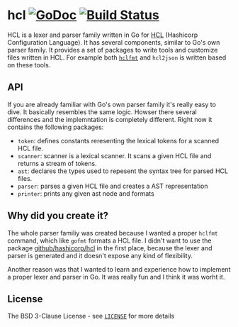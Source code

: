 # hcl [![GoDoc](http://img.shields.io/badge/go-documentation-blue.svg?style=flat-square)](http://godoc.org/github.com/fatih/hcl) [![Build Status](http://img.shields.io/travis/fatih/hcl.svg?style=flat-square)](https://travis-ci.org/fatih/hcl)

HCL is a lexer and parser family written in Go for
[HCL](https://github.com/hashicorp/hcl) (Hashicorp Configuration Language). It
has several components, similar to Go's own parser family. It provides a set of
packages to write tools and customize files written in HCL. For example both
[`hclfmt`](https://github.com/fatih/hclfmt) and `hcl2json` is written based on
these tools. 

## API

If you are already familiar with Go's own parser family it's really easy to
dive. It basically resembles the same logic. Howser there several differences
and the implemntation is completely different. Right now it contains the
following packages:

* `token`: defines constants reresenting the lexical tokens for a scanned HCL file.
* `scanner`: scanner is a lexical scanner. It scans a given HCL file and
  returns a stream of tokens.
* `ast`: declares the types used to repesent the syntax tree for parsed HCL files.
* `parser`:  parses a given HCL file and creates a AST representation
* `printer`: prints any given ast node and formats

## Why did you create it?

The whole parser familiy was created because I wanted a proper `hclfmt`
command, which like `gofmt` formats a HCL file. I didn't want to use the
package [github/hashicorp/hcl](https://github.com/hashicorp/hcl) in the first
place, because the lexer and parser is generated and it doesn't expose any kind
of flexibility. 

Another reason was that I wanted to learn and experience how to implement a
proper lexer and parser in Go. It was really fun and I think it was worht it.

## License

The BSD 3-Clause License - see
[`LICENSE`](https://github.com/fatih/hcl/blob/master/LICENSE) for more
details

